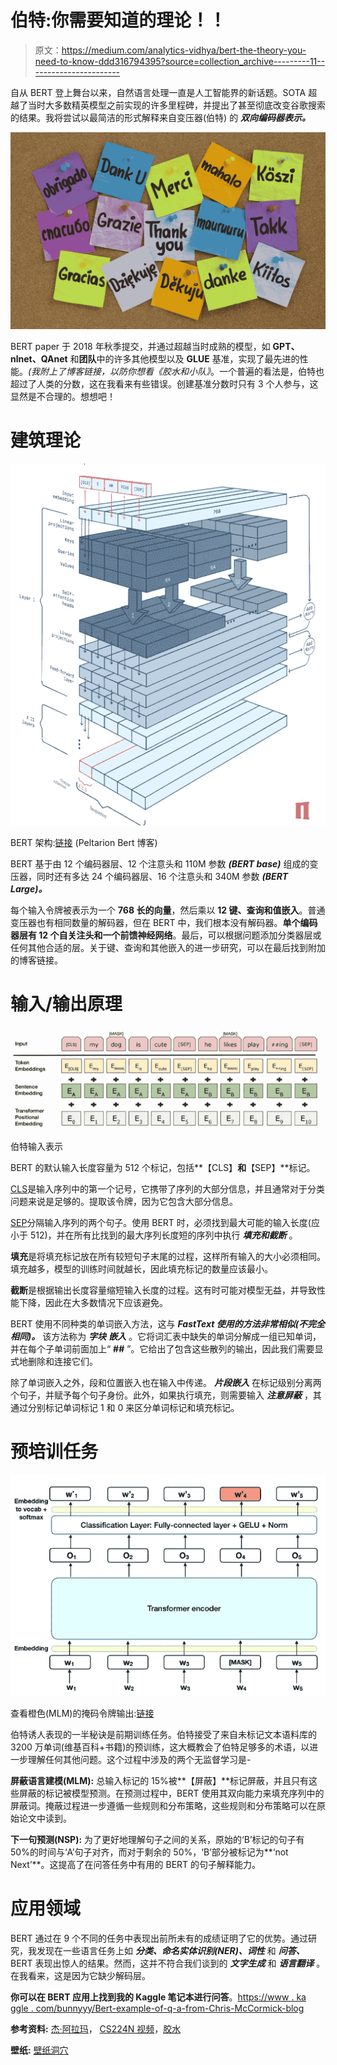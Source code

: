 # 伯特:你需要知道的理论！！

> 原文：<https://medium.com/analytics-vidhya/bert-the-theory-you-need-to-know-ddd316794395?source=collection_archive---------11----------------------->

自从 BERT 登上舞台以来，自然语言处理一直是人工智能界的新话题。SOTA 超越了当时大多数精英模型之前实现的许多里程碑，并提出了甚至彻底改变谷歌搜索的结果。我将尝试以最简洁的形式解释来自变压器(伯特) 的 ***双向编码器表示。***

![](img/6183ec474c76b57a2016292a00f67612.png)

BERT paper 于 2018 年秋季提交，并通过超越当时成熟的模型，如 **GPT、nlnet、QAnet** 和**团队**中的许多其他模型以及 **GLUE** 基准，实现了最先进的性能。*(我附上了博客链接，以防你想看《胶水和小队》*。一个普遍的看法是，伯特也超过了人类的分数，这在我看来有些错误。创建基准分数时只有 3 个人参与，这显然是不合理的。想想吧！

# **建筑理论**

![](img/eb6f661a60e29379368d28f8a191d1f3.png)

BERT 架构:[链接](https://peltarion.com/knowledge-center/documentation/modeling-view/build-an-ai-model/blocks/bert-encoder) (Peltarion Bert 博客)

BERT 基于由 12 个编码器层、12 个注意头和 110M 参数 ***(BERT base)*** 组成的变压器，同时还有多达 24 个编码器层、16 个注意头和 340M 参数 ***(BERT Large)。***

每个输入令牌被表示为一个 **768 长的向量**，然后乘以 **12 键、查询和值嵌入**。普通变压器也有相同数量的解码器，但在 BERT 中，我们根本没有解码器。**单个编码器层有 12 个自关注头和一个前馈神经网络**。最后，可以根据问题添加分类器层或任何其他合适的层。关于键、查询和其他嵌入的进一步研究，可以在最后找到附加的博客链接。

# **输入/输出原理**

![](img/403a17eee80d5628c409417ab7137d2a.png)

伯特输入表示

BERT 的默认输入长度容量为 512 个标记，包括**【CLS】**和**【SEP】**标记。

[CLS](分类记号)是输入序列中的第一个记号，它携带了序列的大部分信息，并且通常对于分类问题来说是足够的。提取该令牌，因为它包含大部分信息。

[SEP](分隔符号)分隔输入序列的两个句子。使用 BERT 时，必须找到最大可能的输入长度(应小于 512)，并在所有比找到的最大序列长度短的序列中执行 ***填充和截断*** 。

**填充**是将填充标记放在所有较短句子末尾的过程，这样所有输入的大小必须相同。填充越多，模型的训练时间就越长，因此填充标记的数量应该最小。

**截断**是根据输出长度容量缩短输入长度的过程。这有时可能对模型无益，并导致性能下降，因此在大多数情况下应该避免。

BERT 使用不同种类的单词嵌入方法，这与 ***FastText 使用的方法非常相似(不完全相同)。*** 该方法称为 ***字块*** ***嵌入*** 。它将词汇表中缺失的单词分解成一组已知单词，并在每个子单词前面加上“ **##** ”。它给出了包含这些散列的输出，因此我们需要显式地删除和连接它们。

除了单词嵌入之外，段和位置嵌入也在输入中传递。 ***片段嵌入*** 在标记级别分离两个句子，并赋予每个句子身份。此外，如果执行填充，则需要输入 ***注意屏蔽*** ，其通过分别标记单词标记 1 和 0 来区分单词标记和填充标记。

# **预培训任务**

![](img/9734cd46a8d62b7c09b5fc63b21ac7f5.png)

查看橙色(MLM)的掩码令牌输出:[链接](https://towardsdatascience.com/bert-explained-state-of-the-art-language-model-for-nlp-f8b21a9b6270)

伯特诱人表现的一半秘诀是前期训练任务。伯特接受了来自未标记文本语料库的 3200 万单词(维基百科+书籍)的预训练，这大概教会了伯特足够多的术语，以进一步理解任何其他问题。这个过程中涉及的两个无监督学习是-

**屏蔽语言建模(MLM):** 总输入标记的 15%被**【屏蔽】**标记屏蔽，并且只有这些屏蔽的标记被模型预测。在预测过程中，BERT 使用其双向能力来填充序列中的屏蔽词。掩蔽过程进一步遵循一些规则和分布策略，这些规则和分布策略可以在原始论文中读到。

**下一句预测(NSP):** 为了更好地理解句子之间的关系，原始的‘B’标记的句子有 50%的时间与‘A’句子对齐，而对于剩余的 50%，‘B’部分被标记为**‘not Next’**。这提高了在问答任务中有用的 BERT 的句子解释能力。

# **应用领域**

BERT 通过在 9 个不同的任务中表现出前所未有的成绩证明了它的优势。通过研究，我发现在一些语言任务上如 ***分类、命名实体识别(NER)、词性*** 和 ***问答、*** BERT 表现出惊人的结果。然而，这并不符合我们谈到的 ***文字生成*** 和 ***语言翻译*** 。在我看来，这是因为它缺少解码层。

**你可以在 BERT 应用上找到我的 Kaggle 笔记本进行问答**。[https://www . ka ggle . com/bunnyyy/Bert-example-of-q-a-from-Chris-McCormick-blog](https://www.kaggle.com/bunnyyy/bert-example-of-q-a-from-chris-mccormick-blog)

**参考资料:** [杰·阿拉玛](https://jalammar.github.io/illustrated-transformer/)， [CS224N 视频](https://www.youtube.com/watch?v=yIdF-17HwSk)，[胶水](https://mccormickml.com/2019/11/05/GLUE/)

**壁纸:** [壁纸洞穴](https://wallpapercave.com/language-wallpapers)